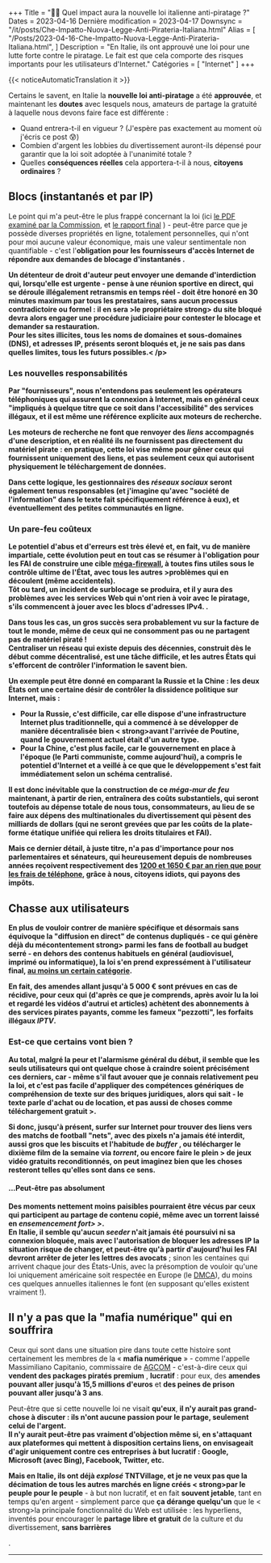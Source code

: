 +++
Title = "🏴‍☠️ Quel impact aura la nouvelle loi italienne anti-piratage ?"
Dates = 2023-04-16
Dernière modification = 2023-04-17
Downsync = "/it/posts/Che-Impatto-Nuova-Legge-Anti-Pirateria-Italiana.html"
Alias ​​= [
  "/Posts/2023-04-16-Che-Impatto-Nuova-Legge-Anti-Pirateria-Italiana.html",
]
Description = "En Italie, ils ont approuvé une loi pour une lutte forte contre le piratage. Le fait est que cela comporte des risques importants pour les utilisateurs d'Internet."
Catégories = [ "Internet" ]
+++

{{< noticeAutomaticTranslation it >}}



<!-- Généré automatiquement par ListedDownsync.js. Ne modifiez pas (sauf si vous définissez également "% Downsync = False") - cela serait écrasé. -->

<p>Certains le savent, en Italie la <strong>nouvelle loi anti-piratage</strong> a été <strong>approuvée</strong>, et maintenant les <strong>doutes</strong> avec lesquels nous, amateurs de partage la gratuité à laquelle nous devons faire face est différente :</p>

<ul>
<li>Quand entrera-t-il en vigueur ? (J'espère pas exactement au moment où j'écris ce post 😰)</li>
<li>Combien d'argent les lobbies du divertissement auront-ils dépensé pour garantir que la loi soit adoptée à l'unanimité totale ?</li>
<li>Quelles <strong>conséquences réelles</strong> cela apportera-t-il à nous, <strong>citoyens ordinaires</strong> ?</li>
</ul>



<h2>Blocs (instantanés et par IP)</h2>

<p>Le point qui m'a peut-être le plus frappé concernant la loi (ici <a href="https://documenti.camera.it/leg19/pdl/pdf/leg.19.pdl.camera.217_A.19PDL0028100.pdf" rel="noopener nofollow" target="_blank">le PDF examiné par la Commission</a>, et <a href="https://temi.camera.it/leg19/dossier/OCD18-17872/disposizioni-contrasto - transmission ou diffusion directe illicite et utilisation illégale de contenus protégés par la loi d.html" rel="noopener nofollow" target="_blank">le rapport final</a> ) - peut-être parce que je possède diverses propriétés en ligne, totalement personnelles, qui n'ont pour moi aucune valeur économique, mais une valeur sentimentale non quantifiable - c'est l'<strong>obligation pour les fournisseurs d'accès Internet de répondre aux <strong>demandes de blocage d'instantanés</strong> .</p>

<p>Un détenteur de <strong>droit d'auteur</strong> peut envoyer une <strong>demande d'interdiction</strong> qui, lorsqu'elle est <strong>urgente</strong> - pense à une réunion sportive en direct, qui se déroule illégalement retransmis en temps réel - doit être honoré en <strong>30 minutes maximum</strong> par tous les prestataires, sans <strong>aucun processus contradictoire ou formel</strong> : il en sera <strong> >le propriétaire</strong> strong> du site bloqué devra alors engager une procédure judiciaire pour <strong>contester le blocage</strong> et demander sa restauration.<br>
Pour les sites illicites, tous les <strong>noms de domaines et sous-domaines</strong> (DNS), et <strong>adresses IP</strong>, présents seront bloqués et, je ne sais pas dans quelles limites, tous les futurs possibles.< /p>

<h3>Les nouvelles responsabilités</h3>

<p>Par "fournisseurs", nous n'entendons pas seulement les opérateurs téléphoniques qui assurent la connexion à Internet, mais en général ceux "<strong>impliqués à quelque titre que ce soit dans l'accessibilité</strong>" des services illégaux, et il est même une référence explicite aux <strong>moteurs de recherche</strong>.</p>

<p>Les moteurs de recherche ne font que renvoyer des <em>liens</em> accompagnés d'une description, et en réalité <strong>ils ne fournissent pas directement du <strong>matériel pirate</strong> : en pratique, cette loi vise même pour <strong>gêner ceux qui fournissent uniquement des liens</strong>, et pas seulement ceux qui autorisent physiquement le téléchargement de données.</p>

<p>Dans cette logique, les gestionnaires des <strong><em>réseaux sociaux</em></strong> seront également tenus <strong>responsables</strong> (et j'imagine qu'avec "société de l'information" dans le texte fait spécifiquement référence à eux), et éventuellement des <strong>petites communautés en ligne</strong>.</p>

<h3>Un pare-feu coûteux</h3>

<p>Le <strong>potentiel d'abus et d'erreurs</strong> est très élevé et, en fait, vu de manière impartiale, cette évolution peut en tout cas se résumer à l'<strong>obligation</strong> pour les FAI de <strong >construire une cible <a href="https://torrentfreak.com/anti-piracy-mega-firewall-could-render-italian-isps-liable-for-over-blocking-230413/" rel="noopener nofollow " ="_blank">méga-firewall</a></strong>, à toutes fins utiles sous le <strong>contrôle ultime</strong> de l'État</strong>, avec tous les autres <strong> >problèmes </strong> qui en découlent (même accidentels).<br>
Tôt ou tard, un incident de <strong>surblocage</strong> se produira, et il y aura des <strong>problèmes avec les services Web</strong> qui n'ont rien à voir avec le piratage, s'ils commencent à jouer avec les blocs d'adresses IPv4. .</p>

<p>Dans tous les cas, un <strong>gros succès</strong> sera probablement vu <strong>sur la facture de tout le monde</strong>, même de ceux qui ne consomment pas ou ne partagent pas de matériel piraté !<br>
<strong>Centraliser un réseau qui existe depuis des décennies, construit dès le début comme décentralisé, est <strong>une tâche difficile</strong>, et les autres États qui s'efforcent de contrôler l'information le savent bien.</p >

<p>Un <strong>exemple</strong> peut être donné en comparant la Russie et la Chine : les deux États ont une certaine <strong>désir de contrôler</strong> la dissidence politique sur Internet, mais :</p >

<ul>
<li>Pour <strong>la Russie, c'est difficile</strong>, car elle dispose d'une infrastructure Internet plus <strong>traditionnelle</strong>, qui a commencé à se développer de manière décentralisée bien < strong>avant l'arrivée de Poutine</strong>, quand le gouvernement actuel était d'un autre type.</li>
<li>Pour <strong>la Chine, c'est plus facile</strong>, car le gouvernement en place <strong>à l'époque</strong> (le Parti communiste, comme aujourd'hui), a compris le potentiel d'Internet et a veillé à ce que que le développement s'est fait <strong>immédiatement</strong> selon un schéma <strong>centralisé</strong>.</li>
</ul>

<p>Il est donc inévitable que la construction de ce <em>méga-mur de feu</em> maintenant, à partir de rien, entraînera des <strong>coûts substantiels</strong>, qui seront toutefois au <strong >dépense totale</strong> de nous tous, <strong>consommateurs</strong>, au lieu de se faire aux dépens des multinationales du divertissement qui pèsent des milliards de dollars (qui ne seront grevées que par les coûts de la plate-forme étatique unifiée qui reliera les droits titulaires et FAI).</p >

<p>Mais ce dernier détail, à juste titre, n'a pas d'importance pour nos parlementaires et sénateurs, qui heureusement depuis de nombreuses années reçoivent respectivement des <a href="https://www.laleggepertutti.it/353259_quanto-guadagnano-i -parliamentarians" rel="noopener nofollow" target="_blank">1200 et 1650 € par an rien que pour les frais de téléphone</a>, grâce à nous, citoyens idiots, qui payons des impôts.</p>



<h2>Chasse aux utilisateurs</h2>

<p>En plus de vouloir <strong>contrer</strong> de manière spécifique et désormais sans équivoque la "<strong>diffusion en direct</strong>" de contenus dupliqués - ce qui génère déjà du <strong>mécontentement</strong> strong> parmi les fans de football au <strong>budget serré</strong> - en dehors des contenus habituels en général (audiovisuel, imprimé ou informatique), la loi s'en prend expressément à l'utilisateur final, <a href="https:/ /torrentfreak.com/ew-pirate-iptv-bill-moved-to-senate-as-italy-takes-on-digital-mafias-230324/" rel="noopener nofollow" target ="_blank">au moins un certain catégorie</a>.</p>

<p>En fait, des <strong>amendes allant jusqu'à 5 000 €</strong> sont prévues en cas de récidive, pour ceux qui (d'après ce que je comprends, après avoir lu la loi et regardé les vidéos d'autrui et articles) achètent des abonnements à des services pirates payants, comme les fameux "<strong>pezzotti</strong>", les forfaits illégaux <em>IPTV</em>.</p>

<h3>Est-ce que certains vont bien ?</h3>

<p>Au total, malgré la peur et l'alarmisme général du début, il semble que les seuls utilisateurs qui ont quelque chose à craindre soient précisément ces derniers, car - même s'il faut avouer que je connais relativement peu la loi, et c'est pas facile d'appliquer des compétences génériques de compréhension de texte sur des briques juridiques, alors qui sait - le <strong>texte parle d'achat ou de location</strong>, et <strong>pas</strong> aussi de choses comme <strong>téléchargement gratuit </strong> >.</p>

<p>Si donc, jusqu'à présent, surfer sur Internet pour <strong>trouver des liens</strong> vers des matchs de football "nets", avec des pixels n'a jamais été interdit, aussi gros que les biscuits et l'habitude de <em>buffer </em>, ou <strong>télécharger</strong> le dixième film de la semaine via <em>torrent</em>, ou encore <strong>faire le plein</strong> > de jeux vidéo gratuits reconditionnés, on peut imaginez bien que <strong>les choses resteront telles qu'elles sont</strong> dans ce sens.</p>

<h4>...Peut-être pas absolument</h4>

<p>Des moments nettement <strong>moins paisibles</strong> pourraient être vécus par ceux qui <strong>participent au partage</strong> de contenu copié, même avec un torrent laissé en <em><strong>ensemencement</strong> fort> ></em>.<br>
En Italie, il semble qu'aucun <em>seeder</em> n'ait jamais été poursuivi ni sa connexion bloquée, mais avec l'autorisation de <strong>bloquer</strong> <strong>les adresses IP</strong> la situation risque de <strong>changer</strong>, et peut-être qu'à partir d'aujourd'hui les FAI devront <strong>arrêter de jeter</strong> les lettres des avocats</strong> ; sinon les centaines qui arrivent chaque jour des États-Unis, avec la présomption de vouloir qu'une loi uniquement américaine soit respectée en Europe (le <a href="https://en.wikipedia.org/wiki/Digital_Millennium_Copyright_Act" rel =" noopener nofollow" target="_blank">DMCA</a>), du moins ces quelques annuelles italiennes le font (en supposant qu'elles existent vraiment !).</p>



<h2>Il n'y a pas que la "mafia numérique" qui en souffrira</h2>

<p>Ceux qui sont dans une situation pire dans toute cette histoire sont certainement les membres de la « <strong>mafia numérique</strong> » - comme l'appelle Massimiliano Capitanio, commissaire de <a href="https ://it. wikipedia.org/wiki/Autorit%C3%A0_per_le_garanzie_nelle_comunicazioni" rel="noopener nofollow" target="_blank">AGCOM</a> - c'est-à-dire ceux qui <strong>vendent des packages piratés premium</strong> , <strong> lucratif</strong> : pour eux, des <strong>amendes pouvant aller jusqu'à 15,5 millions d'euros</strong> et <strong>des peines de prison pouvant aller jusqu'à 3 ans</strong>.</p>

<p>Peut-être que si cette nouvelle loi ne visait <strong>qu'eux</strong>, <strong>il n'y aurait pas grand-chose à <strong>discuter</strong> : <strong>ils n'ont aucune passion </strong> pour le partage, seulement celui de l'<strong>argent</strong>.<br>
Il n'y aurait peut-être pas vraiment d'objection même si, en s'attaquant aux plateformes qui mettent à disposition certains liens, on envisageait d'agir <strong>uniquement</strong> contre ces <strong>entreprises à but lucratif</strong> : Google, Microsoft (avec Bing), Facebook, Twitter, etc.</p>

<p>Mais en Italie, ils ont déjà <em>explosé</em> TNTVillage, et je ne veux pas que la <strong>décimation</strong> de tous les autres <strong>marchés en ligne</strong> créés < strong>par le peuple pour le peuple</strong> - à but non lucratif, et en fait <strong>souvent jetable</strong>, tant en temps qu'en argent - simplement parce que <strong>ça dérange quelqu'un</strong> que le < strong>la principale fonctionnalité du Web</strong> est utilisée : les hyperliens, inventés pour encourager le <strong>partage libre et gratuit</strong> de la culture et du divertissement, <strong>sans barrières</strong> </p>.

<hr>

<p><img src="{{< assetsRoot >}}/Media/Misc/Keep-Seeding-Monitor.webp" alt=""Continuer à semer""></p>